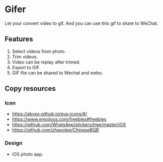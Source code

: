 # Gifer
Let your convert video to gif. And you can use this gif to share to WeChat.

## Features

1. Select videos from photo.
2. Trim videos.
3. Video can be replay after trimed.
4. Export to GIF.
5. GIF file can be shared to Wechat and webo.

## Copy resources

### Icon ###

- https://akveo.github.io/eva-icons/#/
- https://www.emojious.com/freebies#freebies
- https://github.com/WhatsApp/stickers/tree/master/iOS
- https://github.com/zhaoolee/ChineseBQB

### Design ###

- iOS photo app.
